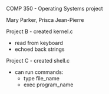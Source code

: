 COMP 350 - Operating Systems project

Mary Parker, Prisca Jean-Pierre

Project B - created kernel.c 
  - read from keyboard
  - echoed back strings

Project C - created shell.c 
  - can run commands: 
      - type file_name
      - exec program_name
